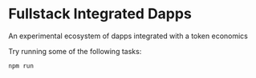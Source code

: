 # Fullstack Integrated Dapps

An experimental ecosystem of dapps integrated with a token economics

Try running some of the following tasks:

```shell
npm run
```
